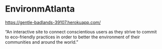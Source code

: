 # EnvironmAtlanta

https://gentle-badlands-39107.herokuapp.com/


“An interactive site to connect conscientious users as they strive to commit to eco-friendly practices in order to better the environment of their communities and around the world.”
